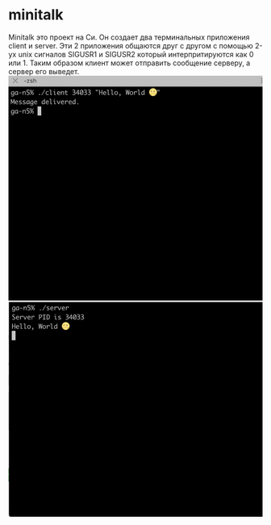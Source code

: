 # minitalk
Minitalk это проект на Си. Он создает два терминальных приложения client и server.
Эти 2 приложения общаются друг с другом с помощью 2-ух unix сигналов SIGUSR1 и SIGUSR2 который интерпритируются как 0 или 1.
Таким образом клиент может отправить сообщение серверу, а сервер его выведет.
![client](https://github.com/wyholger/minitalk/blob/main/img/Screen_client.png?raw=true)![server](https://github.com/wyholger/minitalk/blob/main/img/Screen_server.png?raw=true)
